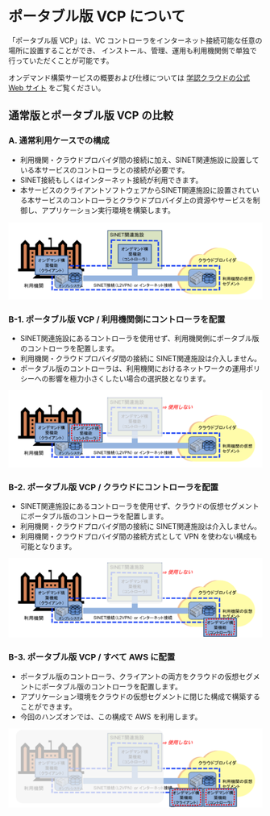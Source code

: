 # ポータブル版 VCP について

「ポータブル版 VCP」は、VC コントローラをインターネット接続可能な任意の場所に設置することができ、
インストール、管理、運用も利用機関側で単独で行っていただくことが可能です。

オンデマンド構築サービスの概要および仕様については [学認クラウドの公式 Web サイト](https://cloud.gakunin.jp/ocs/) をご覧ください。

## 通常版とポータブル版 VCP の比較

### A. 通常利用ケースでの構成

- 利用機関・クラウドプロバイダ間の接続に加え、SINET関連施設に設置している本サービスのコントローラとの接続が必要です。
- SINET接続もしくはインターネット接続が利用できます。
- 本サービスのクライアントソフトウェアからSINET関連施設に設置されている本サービスのコントローラとクラウドプロバイダ上の資源やサービスを制御し、アプリケーション実行環境を構築します。

![](./media/ocs-figure_01.png)

### B-1. ポータブル版 VCP / 利用機関側にコントローラを配置

- SINET関連施設にあるコントローラを使用せず、利用機関側にポータブル版のコントローラを配置します。
- 利用機関・クラウドプロバイダ間の接続に SINET関連施設は介入しません。
- ポータブル版のコントローラは、利用機関におけるネットワークの運用ポリシーへの影響を極力小さくしたい場合の選択肢となります。

![](./media/ocs-figure_02.png)

### B-2. ポータブル版 VCP / クラウドにコントローラを配置

- SINET関連施設にあるコントローラを使用せず、クラウドの仮想セグメントにポータブル版のコントローラを配置します。
- 利用機関・クラウドプロバイダ間の接続に SINET関連施設は介入しません。
- 利用機関・クラウドプロバイダ間の接続方式として VPN を使わない構成も可能となります。

![](./media/ocs-figure_03.png)

### B-3. ポータブル版 VCP / すべて AWS に配置

- ポータブル版のコントローラ、クライアントの両方をクラウドの仮想セグメントにポータブル版のコントローラを配置します。
- アプリケーション環境をクラウドの仮想セグメントに閉じた構成で構築することができます。
- 今回のハンズオンでは、この構成で AWS を利用します。

![](./media/ocs-figure_04.png)

